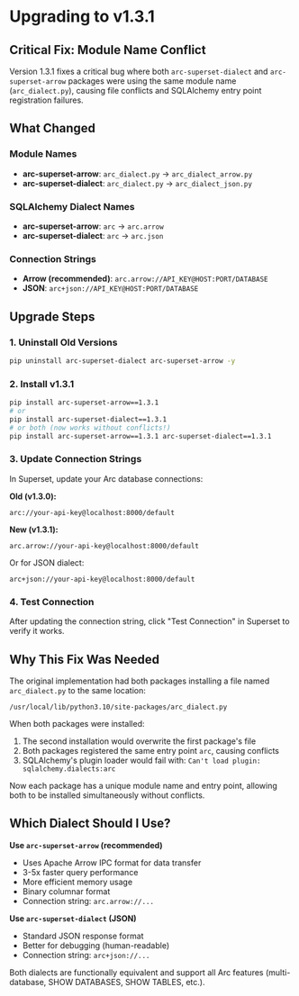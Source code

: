 # Upgrading to v1.3.1

## Critical Fix: Module Name Conflict

Version 1.3.1 fixes a critical bug where both `arc-superset-dialect` and `arc-superset-arrow` packages were using the same module name (`arc_dialect.py`), causing file conflicts and SQLAlchemy entry point registration failures.

## What Changed

### Module Names
- **arc-superset-arrow**: `arc_dialect.py` → `arc_dialect_arrow.py`
- **arc-superset-dialect**: `arc_dialect.py` → `arc_dialect_json.py`

### SQLAlchemy Dialect Names
- **arc-superset-arrow**: `arc` → `arc.arrow`
- **arc-superset-dialect**: `arc` → `arc.json`

### Connection Strings
- **Arrow (recommended)**: `arc.arrow://API_KEY@HOST:PORT/DATABASE`
- **JSON**: `arc+json://API_KEY@HOST:PORT/DATABASE`

## Upgrade Steps

### 1. Uninstall Old Versions
```bash
pip uninstall arc-superset-dialect arc-superset-arrow -y
```

### 2. Install v1.3.1
```bash
pip install arc-superset-arrow==1.3.1
# or
pip install arc-superset-dialect==1.3.1
# or both (now works without conflicts!)
pip install arc-superset-arrow==1.3.1 arc-superset-dialect==1.3.1
```

### 3. Update Connection Strings

In Superset, update your Arc database connections:

**Old (v1.3.0):**
```
arc://your-api-key@localhost:8000/default
```

**New (v1.3.1):**
```
arc.arrow://your-api-key@localhost:8000/default
```

Or for JSON dialect:
```
arc+json://your-api-key@localhost:8000/default
```

### 4. Test Connection

After updating the connection string, click "Test Connection" in Superset to verify it works.

## Why This Fix Was Needed

The original implementation had both packages installing a file named `arc_dialect.py` to the same location:
```
/usr/local/lib/python3.10/site-packages/arc_dialect.py
```

When both packages were installed:
1. The second installation would overwrite the first package's file
2. Both packages registered the same entry point `arc`, causing conflicts
3. SQLAlchemy's plugin loader would fail with: `Can't load plugin: sqlalchemy.dialects:arc`

Now each package has a unique module name and entry point, allowing both to be installed simultaneously without conflicts.

## Which Dialect Should I Use?

**Use `arc-superset-arrow` (recommended)**
- Uses Apache Arrow IPC format for data transfer
- 3-5x faster query performance
- More efficient memory usage
- Binary columnar format
- Connection string: `arc.arrow://...`

**Use `arc-superset-dialect` (JSON)**
- Standard JSON response format
- Better for debugging (human-readable)
- Connection string: `arc+json://...`

Both dialects are functionally equivalent and support all Arc features (multi-database, SHOW DATABASES, SHOW TABLES, etc.).
